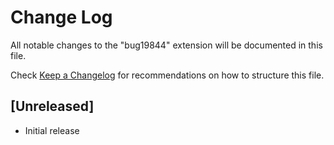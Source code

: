 # Change Log

All notable changes to the "bug19844" extension will be documented in this file.

Check [Keep a Changelog](http://keepachangelog.com/) for recommendations on how to structure this file.

## [Unreleased]

- Initial release